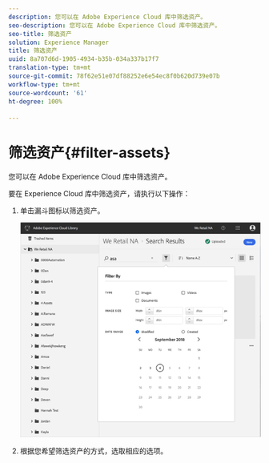 ```yaml
---
description: 您可以在 Adobe Experience Cloud 库中筛选资产。
seo-description: 您可以在 Adobe Experience Cloud 库中筛选资产。
seo-title: 筛选资产
solution: Experience Manager
title: 筛选资产
uuid: 8a707d6d-1905-4934-b35b-034a337b17f7
translation-type: tm+mt
source-git-commit: 78f62e51e07df88252e6e54ec8f0b620d739e07b
workflow-type: tm+mt
source-wordcount: '61'
ht-degree: 100%

---
```



# 筛选资产{#filter-assets}

您可以在 Adobe Experience Cloud 库中筛选资产。

要在 Experience Cloud 库中筛选资产，请执行以下操作：

1. 单击漏斗图标以筛选资产。

   ![](assets/library_filter_assets.png)

1. 根据您希望筛选资产的方式，选取相应的选项。


